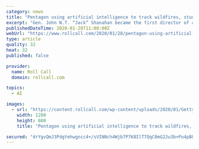 ```yaml
---
category: news
title: "Pentagon using artificial intelligence to track wildfires, study chaos of combat"
excerpt: "Gen. John N.T. “Jack” Shanahan became the first director of a new Pentagon office created to act as a clearinghouse for all of the U.S. military’s work on artificial intelligence."
publishedDateTime: 2020-01-28T11:08:00Z
webUrl: "https://www.rollcall.com/2020/01/28/pentagon-using-artificial-intelligence-to-track-wildfires-study-chaos-of-combat/"
type: article
quality: 32
heat: 32
published: false

provider:
  name: Roll Call
  domain: rollcall.com

topics:
  - AI

images:
  - url: "https://content.rollcall.com/wp-content/uploads/2020/01/GettyImages-889092734.jpg?resize=1200,600"
    width: 1200
    height: 600
    title: "Pentagon using artificial intelligence to track wildfires, study chaos of combat"

secured: "drYgvQmJ3PdgYehwgncc4+/sVINNch4Wjb7P7K8IlT7QqC0mG2Ju3b+Po4pB8KiXqkAkP4Ky4UDvkmfpkoqzmwPPMtu683xvpVujzrsJXzTrwOIEsAl7sX4Rhh8ufbzccZI+sCFL2+fmICKxb6Vo/lYREKMQiRs7/EIhNgzjsDK8yTZs5cB26gt6zJx0egF88QLPqyFxRDN3D9GNjiB60+C+yEn0F0HGQwbsHWMG7FnHE8AasBZyP3LMW4L56//FeYP2bLkZMcWxcDkX4XQCGme7Lm8zNFysWMt3O8hewYIzzutj1WyILnlnoWmI4lG1;tf6MsKUh525Pvp3Ws9lDWA=="
---
```



